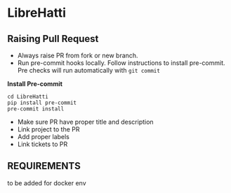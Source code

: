 LibreHatti
==========

Raising Pull Request
--------------------
- Always raise PR from fork or new branch.
- Run pre-commit hooks locally. Follow instructions to install pre-commit. Pre checks will run automatically with `git commit`


**Install Pre-commit**

```
cd LibreHatti
pip install pre-commit
pre-commit install
```
- Make sure PR have proper title and description
- Link project to the PR
- Add proper labels
- Link tickets to PR


REQUIREMENTS
------------
   to be added for docker env
